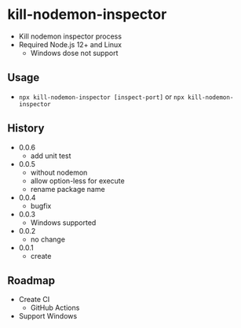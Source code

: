 # kill-nodemon-inspector

- Kill nodemon inspector process
- Required Node.js 12+ and Linux
  - Windows dose not support

## Usage

- `npx kill-nodemon-inspector [inspect-port]` or `npx kill-nodemon-inspector`

## History

- 0.0.6
  - add unit test
- 0.0.5
  - without nodemon
  - allow option-less for execute
  - rename package name
- 0.0.4
  - bugfix
- 0.0.3
  - Windows supported
- 0.0.2
  - no change
- 0.0.1
  - create

## Roadmap

- Create CI
  - GitHub Actions
- Support Windows
